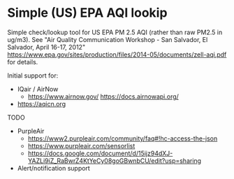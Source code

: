 # Simple (US) EPA AQI lookip

Simple check/lookup tool for US EPA PM 2.5 AQI (rather than raw PM2.5 in ug/m3). See "Air Quality Communication Workshop - San Salvador, El Salvador, April 16-17, 2012" https://www.epa.gov/sites/production/files/2014-05/documents/zell-aqi.pdf for details.

Initial support for:

  * IQair / AirNow
      * https://www.airnow.gov/ https://docs.airnowapi.org/
  * https://aqicn.org

TODO

  * PurpleAir
      * https://www2.purpleair.com/community/faq#!hc-access-the-json
      * https://www.purpleair.com/sensorlist
      * https://docs.google.com/document/d/15ijz94dXJ-YAZLi9iZ_RaBwrZ4KtYeCy08goGBwnbCU/edit?usp=sharing
  * Alert/notification support
